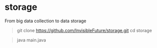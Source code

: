 # storage
From big data collection to data storage

> git clone https://github.com/InvisibleFuture/storage.git
> cd storage

> java main.java
